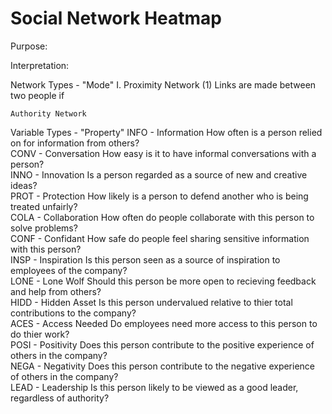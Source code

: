 # Social Network Heatmap


Purpose:



Interpretation:
	



Network Types - "Mode"
    I. Proximity Network
    	(1) Links are made between two people if 

    	
	Authority Network
	


Variable Types - "Property"
	INFO - Information
		How often is a person relied on for information from others?  
	CONV - Conversation
		How easy is it to have informal conversations with a person?  
	INNO - Innovation
		Is a person regarded as a source of new and creative ideas?  
	PROT - Protection
		How likely is a person to defend another who is being treated unfairly?  
	COLA - Collaboration
		How often do people collaborate with this person to solve problems?  
	CONF - Confidant
		How safe do people feel sharing sensitive information with this person?  
	INSP - Inspiration
		Is this person seen as a source of inspiration to employees of the company?  
	LONE - Lone Wolf
		Should this person be more open to recieving feedback and help from others?  
	HIDD - Hidden Asset
		Is this person undervalued relative to thier total contributions to the company?  
	ACES - Access Needed
		Do employees need more access to this person to do thier work?  
	POSI - Positivity
		Does this person contribute to the positive experience of others in the company?  
	NEGA - Negativity
		Does this person contribute to the negative experience of others in the company?  
	LEAD - Leadership
		Is this person likely to be viewed as a good leader, regardless of authority?  










